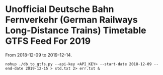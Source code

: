 # Unofficial Deutsche Bahn Fernverkehr (German Railways Long-Distance Trains) Timetable GTFS Feed For 2019

From 2018-12-09 to 2019-12-14.

```
nohup ./db_to_gtfs.py --api-key <API_KEY> --start-date 2018-12-09 --end-date 2019-12-15 > std.txt 2> err.txt &
```